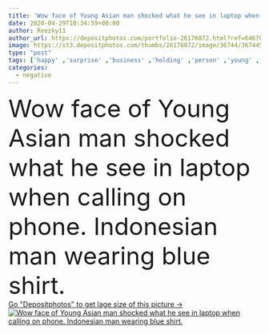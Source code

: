```yaml
---
title: 'Wow face of Young Asian man shocked what he see in laptop when calling on phone. Indonesian man wearing blue shirt.'
date: 2020-04-29T10:34:59+00:00
author: Reezky11
author_url: https://depositphotos.com/portfolio-26176872.html?ref=64678756
image: https://st3.depositphotos.com/thumbs/26176872/image/36744/367445664/api_thumb_450.jpg?forcejpeg=true
type: "post"
tags: ['happy' ,'surprise' ,'business' ,'holding' ,'person' ,'young' ,'people' ,'portrait' ,'mouth' ,'male' ,'face' ,'man' ,'technology' ,'funny' ,'expression' ,'concept' ,'call' ,'device' ,'phone' ,'smart' ,'talking' ,'laptop' ,'work' ,'stress' ,'emotional' ,'internet' ,'businessman' ,'looking' ,'using' ,'asian' ,'negative' ,'watching' ,'casual' ,'amazed' ,'worker' ,'social' ,'shock' ,'Worried' ,'smartphone' ,'wow' ,'indonesia' ,'malaysian' ,'thai' ,'indonesian' ,'freelance' ,'freelancer' ,'copy space' ,'work from home' ,'Mobile Phone' ]
categories: 
  - negative
---
```

<div aling="center">
            <font size="60"> Wow face of Young Asian man shocked what he see in laptop when calling on phone. Indonesian man wearing blue shirt.</font>   
</div>
<div>
    <a href='https://st3.depositphotos.com/thumbs/26176872/image/36744/367445664/api_thumb_450.jpg?forcejpeg=true?ref=64678756' target=_blank > Go "Depositphotos" to get lage size of this picture ->
        <img href='https://st3.depositphotos.com/thumbs/26176872/image/36744/367445664/api_thumb_450.jpg?forcejpeg=true?ref=64678756' src='https://st3.depositphotos.com/26176872/36744/i/950/depositphotos_367445664-stock-photo-wow-face-young-asian-man.jpg?forcejpeg=true' alt='Wow face of Young Asian man shocked what he see in laptop when calling on phone. Indonesian man wearing blue shirt.' >
    </a>
</div>
